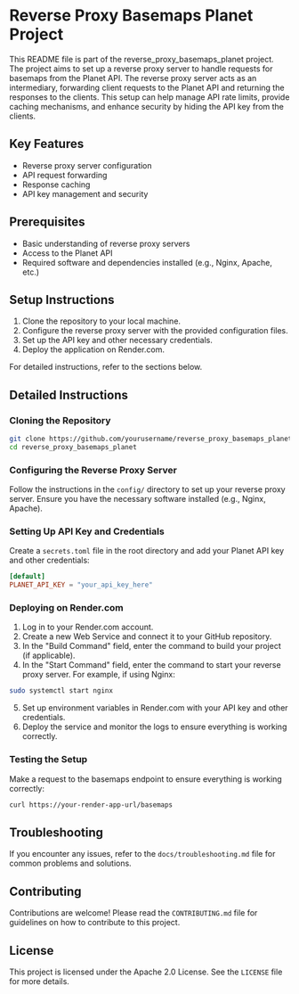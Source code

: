 # Reverse Proxy Basemaps Planet Project

This README file is part of the reverse_proxy_basemaps_planet project. The project aims to set up a reverse proxy server to handle requests for basemaps from the Planet API. The reverse proxy server acts as an intermediary, forwarding client requests to the Planet API and returning the responses to the clients. This setup can help manage API rate limits, provide caching mechanisms, and enhance security by hiding the API key from the clients.

## Key Features

- Reverse proxy server configuration
- API request forwarding
- Response caching
- API key management and security

## Prerequisites

- Basic understanding of reverse proxy servers
- Access to the Planet API
- Required software and dependencies installed (e.g., Nginx, Apache, etc.)

## Setup Instructions

1. Clone the repository to your local machine.
2. Configure the reverse proxy server with the provided configuration files.
3. Set up the API key and other necessary credentials.
4. Deploy the application on Render.com.

For detailed instructions, refer to the sections below.

## Detailed Instructions

### Cloning the Repository

```sh
git clone https://github.com/yourusername/reverse_proxy_basemaps_planet.git
cd reverse_proxy_basemaps_planet
```

### Configuring the Reverse Proxy Server

Follow the instructions in the `config/` directory to set up your reverse proxy server. Ensure you have the necessary software installed (e.g., Nginx, Apache).

### Setting Up API Key and Credentials

Create a `secrets.toml` file in the root directory and add your Planet API key and other credentials:

```toml
[default]
PLANET_API_KEY = "your_api_key_here"
```

### Deploying on Render.com

1. Log in to your Render.com account.
2. Create a new Web Service and connect it to your GitHub repository.
3. In the "Build Command" field, enter the command to build your project (if applicable).
4. In the "Start Command" field, enter the command to start your reverse proxy server. For example, if using Nginx:

```sh
sudo systemctl start nginx
```

5. Set up environment variables in Render.com with your API key and other credentials.
6. Deploy the service and monitor the logs to ensure everything is working correctly.

### Testing the Setup

Make a request to the basemaps endpoint to ensure everything is working correctly:

```sh
curl https://your-render-app-url/basemaps
```

## Troubleshooting

If you encounter any issues, refer to the `docs/troubleshooting.md` file for common problems and solutions.

## Contributing

Contributions are welcome! Please read the `CONTRIBUTING.md` file for guidelines on how to contribute to this project.

## License

This project is licensed under the Apache 2.0 License. See the `LICENSE` file for more details.